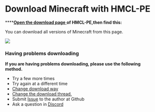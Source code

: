 # Download Minecraft with HMCL-PE

****[**Open the download page** ](./#open-the-download-page-of-hmcl-pe)**of HMCL-PE,then find this:**

You can download all versions of Minecraft from this page.

![](../../.gitbook/assets/Screenshot\_2022-08-14-22-48-32-28\_d17cc25ab2657fb.jpg)

### **Having problems downloading**

**If you are having problems downloading, please use the following method.**

* Try a few more times
* Try again at a different time
* [Change download way](../../ji-chu-she-zhi/download/download-settings.md)
* [Change the download thread.](../../ji-chu-she-zhi/download/multi-threaded-download.md)
* Submit [Issue](https://github.com/Tungstend/HMCL-PE/issues) to the author at Github
* Ask a question in [Discord](https://discord.com/invite/c79XjKHy4S)
